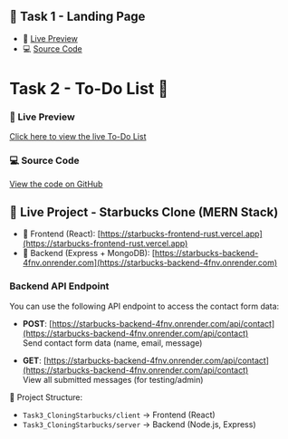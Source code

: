 ## 🔗 Task 1 - Landing Page

- 👀 [Live Preview](https://liveyana-r-d.github.io/task1-landing-page/)
- 💻 [Source Code](https://github.com/Liveyana-R-D/task1-landing-page/)

# Task 2 - To-Do List 📝

### 🔗 Live Preview
[Click here to view the live To-Do List](https://liveyana-r-d.github.io/task2-todo-list/)

### 💻 Source Code
[View the code on GitHub](https://github.com/Liveyana-R-D/task2-todo-list)

## 🚀 Live Project - Starbucks Clone (MERN Stack)

- 🔗 Frontend (React): [https://starbucks-frontend-rust.vercel.app](https://starbucks-frontend-rust.vercel.app)
- 🔗 Backend (Express + MongoDB): [https://starbucks-backend-4fnv.onrender.com](https://starbucks-backend-4fnv.onrender.com)

### Backend API Endpoint

You can use the following API endpoint to access the contact form data:

- **POST**: [https://starbucks-backend-4fnv.onrender.com/api/contact](https://starbucks-backend-4fnv.onrender.com/api/contact)  
  Send contact form data (name, email, message)

- **GET**: [https://starbucks-backend-4fnv.onrender.com/api/contact](https://starbucks-backend-4fnv.onrender.com/api/contact)  
  View all submitted messages (for testing/admin)

📁 Project Structure:
- `Task3_CloningStarbucks/client` → Frontend (React)
- `Task3_CloningStarbucks/server` → Backend (Node.js, Express)